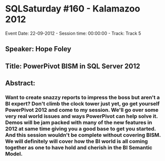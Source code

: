 # SQLSaturday #160 - Kalamazoo 2012
Event Date: 22-09-2012 - Session time: 00:00:00 - Track: Track 5
## Speaker: Hope Foley
## Title: PowerPivot  BISM in SQL Server 2012
## Abstract:
### Want to create snazzy reports to impress the boss but aren't a BI expert?  Don't climb the clock tower just yet, go get yourself PowerPivot 2012 and come to my session.  We'll go over some very real world issues and ways PowerPivot can help solve it.  Demos will be jam packed with many of the new features in 2012 at same time giving you a good base to get you started.  And this session wouldn't be complete without covering BISM.  We will definitely will cover how the BI world is all coming together as one to have hold and cherish in the BI Semantic Model. 

